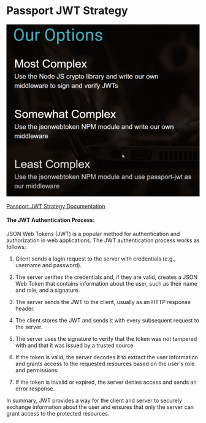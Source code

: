# Passport JWT Strategy

![Our Options](../assets/img/passport-jwt-options.png)

[Passport JWT Strategy Documentation](https://www.passportjs.org/packages/passport-jwt/)

#### The JWT Authentication Process:
JSON Web Tokens (JWT) is a popular method for authentication and authorization in web applications. The JWT authentication process works as follows:

1. Client sends a login request to the server with credentials (e.g., username and password).

2. The server verifies the credentials and, if they are valid, creates a JSON Web Token that contains information about the user, such as their name and role, and a signature.

3. The server sends the JWT to the client, usually as an HTTP response header.

4. The client stores the JWT and sends it with every subsequent request to the server.

5. The server uses the signature to verify that the token was not tampered with and that it was issued by a trusted source.

6. If the token is valid, the server decodes it to extract the user information and grants access to the requested resources based on the user's role and permissions.

7. If the token is invalid or expired, the server denies access and sends an error response.

In summary, JWT provides a way for the client and server to securely exchange information about the user and ensures that only the server can grant access to the protected resources.


